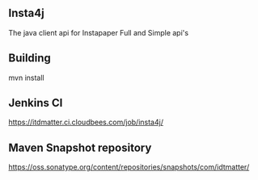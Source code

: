 Insta4j
---------------------------
The java client api for Instapaper Full and Simple api's

Building
---------------------------
mvn install

Jenkins CI
---------------------------
https://itdmatter.ci.cloudbees.com/job/insta4j/

Maven Snapshot repository
---------------------------
https://oss.sonatype.org/content/repositories/snapshots/com/idtmatter/




